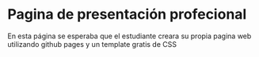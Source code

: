 # Pagina de presentación profecional
En esta página se esperaba que el estudiante creara su propia pagina web utilizando github pages y un template gratis de CSS 
